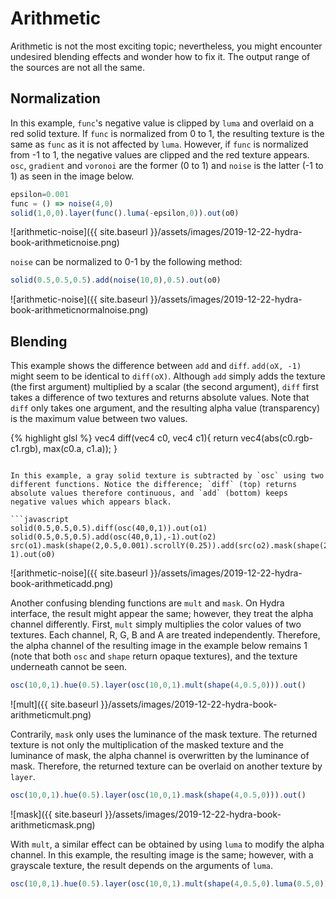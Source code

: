 Arithmetic
========

Arithmetic is not the most exciting topic; nevertheless, you might encounter undesired blending effects and wonder how to fix it. The output range of the sources are not all the same.

Normalization
--------

In this example, `func`'s negative value is clipped by `luma` and overlaid on a red solid texture. If `func` is normalized from 0 to 1, the resulting texture is the same as `func` as it is not affected by `luma`. However, if `func` is normalized from -1 to 1, the negative values are clipped and the red texture appears. `osc`, `gradient` and `voronoi` are the former (0 to 1) and `noise` is the latter (-1 to 1) as seen in the image below.

```javascript
epsilon=0.001
func = () => noise(4,0)
solid(1,0,0).layer(func().luma(-epsilon,0)).out(o0)
```

![arithmetic-noise]({{ site.baseurl }}/assets/images/2019-12-22-hydra-book-arithmeticnoise.png)

`noise` can be normalized to 0-1 by the following method:

```javascript
solid(0.5,0.5,0.5).add(noise(10,0),0.5).out(o0)
```

![arithmetic-noise]({{ site.baseurl }}/assets/images/2019-12-22-hydra-book-arithmeticnormalnoise.png)

Blending
--------

This example shows the difference between `add` and `diff`. `add(oX, -1)` might seem to be identical to `diff(oX)`. Although `add` simply adds the texture (the first argument) multiplied by a scalar (the second argument), `diff` first takes a difference of two textures and returns absolute values. Note that `diff` only takes one argument, and the resulting alpha value (transparency) is the maximum value between two values.

{% highlight glsl %}
vec4 diff(vec4 c0, vec4 c1){
  return vec4(abs(c0.rgb-c1.rgb), max(c0.a, c1.a));
}
```

In this example, a gray solid texture is subtracted by `osc` using two different functions. Notice the difference; `diff` (top) returns absolute values therefore continuous, and `add` (bottom) keeps negative values which appears black.

```javascript
solid(0.5,0.5,0.5).diff(osc(40,0,1)).out(o1)
solid(0.5,0.5,0.5).add(osc(40,0,1),-1).out(o2)
src(o1).mask(shape(2,0.5,0.001).scrollY(0.25)).add(src(o2).mask(shape(2,0.5,0.001).scrollY(-0.25)), 1).out(o0)
```

![arithmetic-noise]({{ site.baseurl }}/assets/images/2019-12-22-hydra-book-arithmeticadd.png)

Another confusing blending functions are `mult` and `mask`. On Hydra interface, the result might appear the same; however, they treat the alpha channel differently. First, `mult` simply multiplies the color values of two textures. Each channel, R, G, B and A are treated independently. Therefore, the alpha channel of the resulting image in the example below remains 1 (note that both `osc` and `shape` return opaque textures), and the texture underneath cannot be seen.

```javascript
osc(10,0,1).hue(0.5).layer(osc(10,0,1).mult(shape(4,0.5,0))).out()
```

![mult]({{ site.baseurl }}/assets/images/2019-12-22-hydra-book-arithmeticmult.png)

Contrarily, `mask` only uses the luminance of the mask texture. The returned texture is not only the multiplication of the masked texture and the luminance of mask, the alpha channel is overwritten by the luminance of mask. Therefore, the returned texture can be overlaid on another texture by `layer`.

```javascript
osc(10,0,1).hue(0.5).layer(osc(10,0,1).mask(shape(4,0.5,0))).out()
```

![mask]({{ site.baseurl }}/assets/images/2019-12-22-hydra-book-arithmeticmask.png)

With `mult`, a similar effect can be obtained by using `luma` to modify the alpha channel. In this example, the resulting image is the same; however, with a grayscale texture, the result depends on the arguments of `luma`.

```javascript
osc(10,0,1).hue(0.5).layer(osc(10,0,1).mult(shape(4,0.5,0).luma(0.5,0))).out()
```


